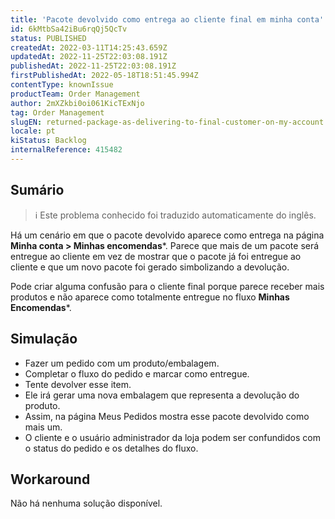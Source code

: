 ```yaml
---
title: 'Pacote devolvido como entrega ao cliente final em minha conta'
id: 6kMtbSa42iBu6rqQj5QcTv
status: PUBLISHED
createdAt: 2022-03-11T14:25:43.659Z
updatedAt: 2022-11-25T22:03:08.191Z
publishedAt: 2022-11-25T22:03:08.191Z
firstPublishedAt: 2022-05-18T18:51:45.994Z
contentType: knownIssue
productTeam: Order Management
author: 2mXZkbi0oi061KicTExNjo
tag: Order Management
slugEN: returned-package-as-delivering-to-final-customer-on-my-account
locale: pt
kiStatus: Backlog
internalReference: 415482
---
```


## Sumário

>ℹ️ Este problema conhecido foi traduzido automaticamente do inglês.


Há um cenário em que o pacote devolvido aparece como entrega na página **Minha conta > Minhas encomendas***. Parece que mais de um pacote será entregue ao cliente em vez de mostrar que o pacote já foi entregue ao cliente e que um novo pacote foi gerado simbolizando a devolução.

Pode criar alguma confusão para o cliente final porque parece receber mais produtos e não aparece como totalmente entregue no fluxo **Minhas Encomendas***.



## Simulação



- Fazer um pedido com um produto/embalagem.
- Completar o fluxo do pedido e marcar como entregue.
- Tente devolver esse item.
- Ele irá gerar uma nova embalagem que representa a devolução do produto.
- Assim, na página Meus Pedidos mostra esse pacote devolvido como mais um.
- O cliente e o usuário administrador da loja podem ser confundidos com o status do pedido e os detalhes do fluxo.


## Workaround


Não há nenhuma solução disponível.

